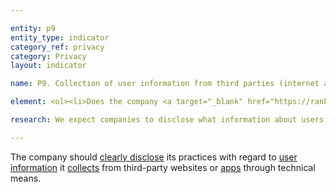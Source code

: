 ```yaml
---

entity: p9
entity_type: indicator
category_ref: privacy
category: Privacy
layout: indicator

name: P9. Collection of user information from third parties (internet and mobile ecosystem companies)

element: <ol><li>Does the company <a target="_blank" href="https://rankingdigitalrights.org/2018-indicators/#clearlydisclose">clearly disclose</a> what user information it collects from third-party websites through technical means?</li><li>Does the company clearly explain how it collects user information from third parties through technical means?</li><li>Does the company <a target="_blank" href="https://rankingdigitalrights.org/2018-indicators/#clearlydisclose">clearly disclose</a> its purpose for collecting <a target="_blank" href="https://rankingdigitalrights.org/2018-indicators/#userinformation">user information</a> from third parties through technical means?</li><li>Does the company <a target="_blank" href="https://rankingdigitalrights.org/2018-indicators/#clearlydisclose">clearly disclose</a> how long it retains the <a target="_blank" href="https://rankingdigitalrights.org/2018-indicators/#userinformation">user information</a> it collects from third parties through technical means?</li><li>Does the company <a target="_blank" href="https://rankingdigitalrights.org/2018-indicators/#clearlydisclose">clearly disclose</a> that it respects <a target="_blank" href="https://rankingdigitalrights.org/2018-indicators/#usergeneratedsignals">user-generated signals</a> to opt-out of data collection?</li></ol>

research: We expect companies to disclose what information about users they collect from third parties, which in this case typically means information collected from third-party websites or apps through technical means, for instance through cookies, plug-ins, or widgets. Company disclosure of these practices helps users understand if and how their activities are being tracked by companies even when they are not on a host company’s website.</p><p>One prominent user-generated signal is the “<a target="_blank" href="https://rankingdigitalrights.org/2018-indicators/#donottrack">Do Not Track</a>” standard. Also known by the acronym “DNT,” this refers to a setting in a user’s browser preferences which tells entities not to “track” them. In other words, every time a user loads a website, any parties that are involved in delivering the page (of which there are often many, primarily advertisers) are told not to collect or store any information about the user’s visit to the page. However, this is merely a polite request—a company may ignore a DNT request, and many do.</p><p><b>Potential sources:</b></p><ul><li>Company privacy policy</li><li>Company policy on third parties</li></ul>

---
```

The company should <a target="_blank" href="https://rankingdigitalrights.org/2018-indicators/#clearlydisclose">clearly disclose</a> its practices with regard to <a target="_blank" href="https://rankingdigitalrights.org/2018-indicators/#userinformation">user information</a> it <a target="_blank" href="https://rankingdigitalrights.org/2018-indicators/#collect">collects</a> from third-party websites or <a target="_blank" href="https://rankingdigitalrights.org/2018-indicators/#app">apps</a> through technical means.